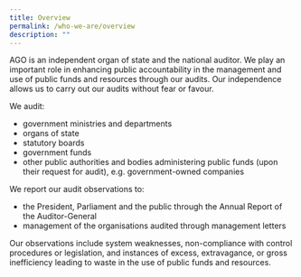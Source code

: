 ```yaml
---
title: Overview
permalink: /who-we-are/overview
description: ""
---
```

AGO is an independent organ of state and the national auditor. We play an important role in enhancing public accountability in the management and use of public funds and resources through our audits. Our independence allows us to carry out our audits without fear or favour.

We audit:

*   government ministries and departments
*   organs of state
*   statutory boards
*   government funds
*   other public authorities and bodies administering public funds (upon their request for audit), e.g. government-owned companies

We report our audit observations to:

*   the President, Parliament and the public through the Annual Report of the Auditor-General
*   management of the organisations audited through management letters

Our observations include system weaknesses, non-compliance with control procedures or legislation, and instances of excess, extravagance, or gross inefficiency leading to waste in the use of public funds and resources.